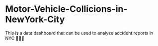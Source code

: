 # Motor-Vehicle-Collicions-in-NewYork-City
This is a data dashboard that can be used to analyze accident reports in NYC 🗽💥🚗
